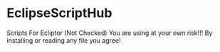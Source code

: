 # EclipseScriptHub
Scripts For Ecliptor (Not Checked)
You are using at your own risk!!!
By installing or reading any file you agree!
